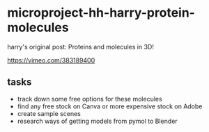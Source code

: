 # microproject-hh-harry-protein-molecules

harry's original post: 
Proteins and molecules in 3D!

https://vimeo.com/383189400

## tasks

* track down some free options for these molecules
* find any free stock on Canva or more expensive stock on Adobe
* create sample scenes
* research ways of getting models from pymol to Blender